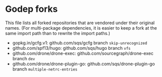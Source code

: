 # Godep forks

This file lists all forked repositories that are vendored
under their original names. (For multi-package dependencies, it is
easier to keep a fork at the same import path than to rewrite the
import paths.)

* gopkg.in/gcfg.v1: github.com/sqs/gcfg branch `skip-unrecognized`
* github.com/spf13/hugo: github.com/sqs/hugo branch `vfs`
* github.com/drone/drone-exec: github.com/sourcegraph/drone-exec branch `dev`
* github.com/drone/drone-plugin-go: github.com/sqs/drone-plugin-go branch `multiple-netrc-entries`
